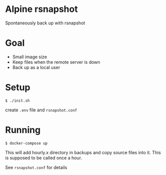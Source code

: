 # Alpine rsnapshot

Spontaneously back up with rsnapshot

# Goal

- Small image size
- Keep files when the remote server is down
- Back up as a local user

# Setup

```
$ ./init.sh
```

create `.env` file and `rsnapshot.conf`

# Running

```
$ docker-compose up
```

This will add hourly.x directory in backups and copy source files into it.
This is supposed to be called once a hour.

See `rsnapshot.conf` for details
